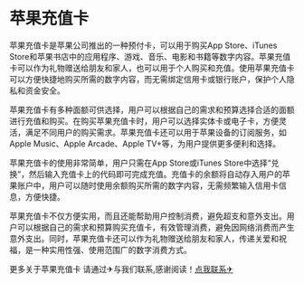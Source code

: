 # 苹果充值卡

苹果充值卡是苹果公司推出的一种预付卡，可以用于购买App Store、iTunes Store和苹果书店中的应用程序、游戏、音乐、电影和书籍等数字内容。苹果充值卡可以作为礼物赠送给朋友和家人，也可以用于个人购买和充值。使用苹果充值卡可以方便快捷地购买所需的数字内容，而无需绑定信用卡或银行账户，保护个人隐私和资金安全。

苹果充值卡有多种面额可供选择，用户可以根据自己的需求和预算选择合适的面额进行充值和购买。在购买苹果充值卡时，用户可以选择实体卡或电子卡，方便灵活，满足不同用户的购买需求。苹果充值卡还可以用于苹果设备的订阅服务，如Apple Music、Apple Arcade、Apple TV+等，为用户提供更多便利和选择。

苹果充值卡的使用非常简单，用户只需在App Store或iTunes Store中选择“兑换”，然后输入充值卡上的代码即可完成充值。充值卡的余额将自动存入用户的苹果账户中，用户可以随时使用余额购买所需的数字内容，无需频繁输入信用卡信息，方便快捷。

苹果充值卡不仅方便实用，而且还能帮助用户控制消费，避免超支和意外支出。用户可以根据自己的需求和预算购买充值卡，有效管理消费，避免因网络消费而产生意外支出。同时，苹果充值卡还可以作为礼物赠送给朋友和家人，传递关爱和祝福，是一种实用性强、使用范围广的数字消费方式。

更多关于苹果充值卡 请通过✈与我们联系,感谢阅读！[点我联系✈](https://ai.G208.com)